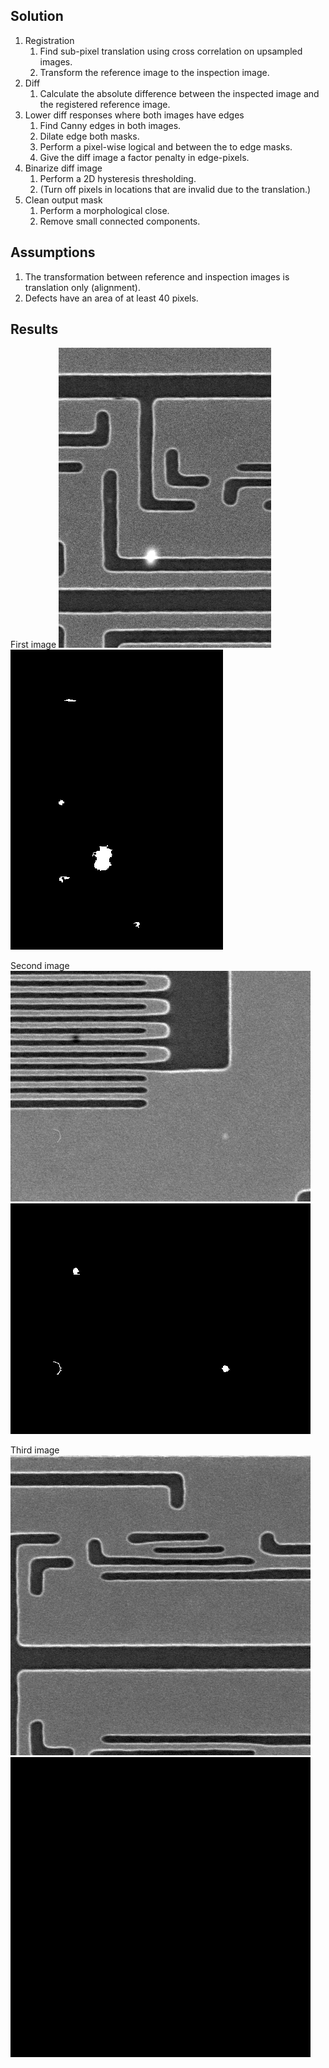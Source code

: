 ## Solution
1. Registration
    1. Find sub-pixel translation using cross correlation on upsampled images.
    2. Transform the reference image to the inspection image. 
2. Diff
    1. Calculate the absolute difference between the inspected image and the registered reference image.
3. Lower diff responses where both images have edges
    1. Find Canny edges in both images.
    2. Dilate edge both masks.
    3. Perform a pixel-wise logical and between the to edge masks.
    4. Give the diff image a factor penalty in edge-pixels.
4. Binarize diff image
    1. Perform a 2D hysteresis thresholding.
    2. (Turn off pixels in locations that are invalid due to the translation.)
5. Clean output mask
    1. Perform a morphological close.
    2. Remove small connected components.

## Assumptions
1. The transformation between reference and inspection images is translation only (alignment).
2. Defects have an area of at least 40 pixels.

## Results
First image
![First image input](input/case1_inspected_image.png)
![First image output](output/output-image-idx-0.png)

Second image
![Second image input](input/case2_inspected_image.png)
![Second image output](output/output-image-idx-1.png)

Third image
![Third image input](input/case3_inspected_image.png)
![Third image output](output/output-image-idx-2.png)

